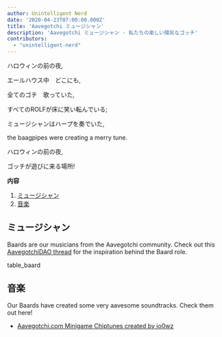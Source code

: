 ```yaml
---
author: Unintelligent Nerd
date: '2020-04-23T07:00:00.000Z'
title: 'Aavegotchi ミュージシャン'
description: 'Aavegotchi ミュージシャン - 私たちの楽しい陽気なゴッチ'
contributors:
  - "unintelligent-nerd"
---
```


ハロウィンの前の夜,

エールハウス中　どこにも,

全てのゴチ　歌っていた,

すべてのROLFが床に笑い転んでいる;

ミュージシャンはハープを奏でいた,

the baagpipes were creating a merry tune.

ハロウィンの前の夜,

ゴッチが遊びに来る場所!

<div class="contentsBox">

**内容**

<ol>
<li><a href=#baards>ミュージシャン</a></li>
<li><a href=#music>音楽</a></li>
</ol>

</div>

## ミュージシャン

Baards are our musicians from the Aavegotchi community. Check out this [AavegotchiDAO thread](https://dao.aavegotchi.com/t/aavegotchi-8-bit-music-task-force/1637) for the inspiration behind the Baard role.

table_baard

## 音楽

Our Baards have created some very aavesome soundtracks. Check them out here!

* [Aavegotchi.com Minigame Chiptunes created by jo0wz](https://soundcloud.com/jowijames/sets/aavegotchicom-minigame-chiptunes)